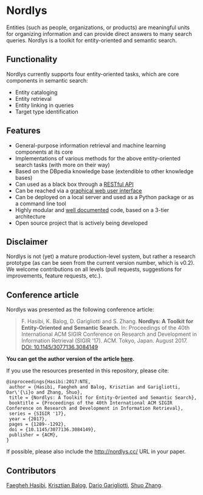 # Nordlys

Entities (such as people, organizations, or products) are meaningful units for organizing information and can provide direct answers to many search queries.  Nordlys is a toolkit for entity-oriented and semantic search. 


## Functionality

Nordlys currently supports four entity-oriented tasks, which are core components in semantic search:

- Entity cataloging
- Entity retrieval
- Entity linking in queries
- Target type identification


## Features

- General-purpose information retrieval and machine learning components at its core
- Implementations of various methods for the above entity-oriented search tasks (with more on their way)
- Based on the DBpedia knowledge base (extendible to other knowledge bases)
- Can used as a black box through a [RESTful API](http://api.nordlys.cc/)
- Can be reached via a [graphical web user interface](http://gui.nordlys.cc/)
- Can be deployed on a local server and used as a Python package or as a command line tool
- Highly modular and [well documented](http://nordlys.readthedocs.io/) code, based on a 3-tier architecture
- Open source project that is actively being developed


## Disclaimer

Nordlys is not (yet) a mature production-level system, but rather a research prototype (as can be seen from the current version number, which is v0.2).  We welcome contributions on all levels (pull requests, suggestions for improvements, feature requests, etc.).

## Conference article

Nordlys was presented as the following conference article:

> F. Hasibi, K. Balog, D. Garigliotti and S. Zhang. **Nordlys: A Toolkit for Entity-Oriented and Semantic Search.** In: Proceedings of the 40th International ACM SIGIR Conference on Research and Development in Information Retrieval (SIGIR '17). ACM. Tokyo, Japan. August 2017. [DOI: 10.1145/3077136.3084149](https://doi.org/10.1145/3077136.3084149)

**You can get the author version of the article [here](http://krisztianbalog.com/files/sigir2017-nordlys.pdf).**

If you use the resources presented in this repository, please cite:

```
@inproceedings{Hasibi:2017:NTE,
 author = {Hasibi, Faegheh and Balog, Krisztian and Garigliotti, Dar\'{\i}o and Zhang, Shuo},
 title = {Nordlys: A Toolkit for Entity-Oriented and Semantic Search},
 booktitle = {Proceedings of the 40th International ACM SIGIR Conference on Research and Development in Information Retrieval},
 series = {SIGIR '17},
 year = {2017},
 pages = {1289--1292},
 doi = {10.1145/3077136.3084149},
 publisher = {ACM},
}
```

If possible, please also include the http://nordlys.cc/ URL in your paper.


## Contributors

[Faegheh Hasibi](http://hasibi.com/), [Krisztian Balog](http://krisztianbalog.com), [Dario Garigliotti](https://dariogarigliotti.github.io), [Shuo Zhang](https://www.uis.no/article.php?articleID=109646&categoryID=11198).

